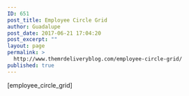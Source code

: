 ```yaml
---
ID: 651
post_title: Employee Circle Grid
author: Guadalupe
post_date: 2017-06-21 17:04:20
post_excerpt: ""
layout: page
permalink: >
  http://www.themrdeliveryblog.com/employee-circle-grid/
published: true
---
```

[employee_circle_grid]
